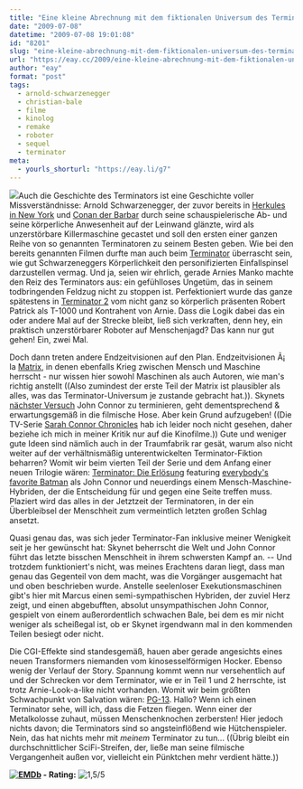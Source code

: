 ```yaml
---
title: "Eine kleine Abrechnung mit dem fiktionalen Universum des Terminators"
date: "2009-07-08"
datetime: "2009-07-08 19:01:08"
id: "8201"
slug: "eine-kleine-abrechnung-mit-dem-fiktionalen-universum-des-terminators"
url: "https://eay.cc/2009/eine-kleine-abrechnung-mit-dem-fiktionalen-universum-des-terminators/"
author: "eay"
format: "post"
tags:
  - arnold-schwarzenegger
  - christian-bale
  - filme
  - kinolog
  - remake
  - roboter
  - sequel
  - terminator
meta:
  - yourls_shorturl: "https://eay.li/g7"
---
```


![](https://eay.cc/uploads/2009/terminator4.jpg)Auch die Geschichte des Terminators ist eine Geschichte voller Missverständnisse: Arnold Schwarzenegger, der zuvor bereits in [Herkules in New York](http://www.amazon.de/exec/obidos/ASIN/B0000W5FTY/eayznet-21) und [Conan der Barbar](http://www.amazon.de/exec/obidos/ASIN/B000139QJC/eayznet-21) durch seine schauspielerische Ab- und seine körperliche Anwesenheit auf der Leinwand glänzte, wird als unzerstörbare Killermaschine gecastet und soll den ersten einer ganzen Reihe von so genannten Terminatoren zu seinem Besten geben. Wie bei den bereits genannten Filmen durfte man auch beim [Terminator](http://www.amazon.de/exec/obidos/ASIN/B000176MS6/eayznet-21) überrascht sein, wie gut Schwarzeneggers Körperlichkeit den personifizierten Einfallspinsel darzustellen vermag. Und ja, seien wir ehrlich, gerade Arnies Manko machte den Reiz des Terminators aus: ein gefühlloses Ungetüm, das in seinem todbringenden Feldzug nicht zu stoppen ist. Perfektioniert wurde das ganze spätestens in [Terminator 2](http://www.amazon.de/exec/obidos/ASIN/B0009EK71E/eayznet-21) vom nicht ganz so körperlich präsenten Robert Patrick als T-1000 und Kontrahent von Arnie. Dass die Logik dabei das ein oder andere Mal auf der Strecke bleibt, ließ sich verkraften, denn hey, ein praktisch unzerstörbarer Roboter auf Menschenjagd? Das kann nur gut gehen! Ein, zwei Mal.

Doch dann treten andere Endzeitvisionen auf den Plan. Endzeitvisionen Ã¡ la [Matrix](http://www.amazon.de/exec/obidos/ASIN/B00004RYTJ/eayznet-21), in denen ebenfalls Krieg zwischen Mensch und Maschine herrscht - nur wissen hier sowohl Maschinen als auch Autoren, wie man's richtig anstellt ((Also zumindest der erste Teil der Matrix ist plausibler als alles, was das Terminator-Universum je zustande gebracht hat.)). Skynets [nächster Versuch](http://www.amazon.de/exec/obidos/ASIN/B0002WS21U/eayznet-21) John Connor zu terminieren, geht dementsprechend & erwartungsgemäß in die filmische Hose. Aber kein Grund aufzugeben! ((Die TV-Serie [Sarah Connor Chronicles](http://www.amazon.de/exec/obidos/ASIN/B001RFGV9Q/eayznet-21) hab ich leider noch nicht gesehen, daher beziehe ich mich in meiner Kritik nur auf die Kinofilme.)) Gute und weniger gute Ideen sind nämlich auch in der Traumfabrik rar gesät, warum also nicht weiter auf der verhältnismäßig unterentwickelten Terminator-Fiktion beharren? Womit wir beim vierten Teil der Serie und dem Anfang einer neuen Trilogie wären: [Terminator: Die Erlösung](http://www.imdb.com/title/tt0438488/) featuring [everybody's favorite Batman](//eay.cc/tag/christian-bale/) als John Connor und neuerdings einem Mensch-Maschine-Hybriden, der die Entscheidung für und gegen eine Seite treffen muss. Plaziert wird das alles in der Jetztzeit der Terminatoren, in der ein Überbleibsel der Menschheit zum vermeintlich letzten großen Schlag ansetzt.

Quasi genau das, was sich jeder Terminator-Fan inklusive meiner Wenigkeit seit je her gewünscht hat: Skynet beherrscht die Welt und John Connor führt das letzte bisschen Menschheit in ihrem schwersten Kampf an. -- Und trotzdem funktioniert's nicht, was meines Erachtens daran liegt, dass man genau das Gegenteil von dem macht, was die Vorgänger ausgemacht hat und oben beschrieben wurde. Anstelle seelenloser Exekutionsmaschinen gibt's hier mit Marcus einen semi-sympathischen Hybriden, der zuviel Herz zeigt, und einen abgebufften, absolut unsympathischen John Connor, gespielt von einem außerordentlich schwachen Bale, bei dem es mir nicht weniger als scheißegal ist, ob er Skynet irgendwann mal in den kommenden Teilen besiegt oder nicht.

Die CGI-Effekte sind standesgemäß, hauen aber gerade angesichts eines neuen Transformers niemanden vom kinosesselförmigen Hocker. Ebenso wenig der Verlauf der Story. Spannung kommt wenn nur versehentlich auf und der Schrecken vor dem Terminator, wie er in Teil 1 und 2 herrschte, ist trotz Arnie-Look-a-like nicht vorhanden. Womit wir beim größten Schwachpunkt von Salvation wären: [PG-13](http://de.wikipedia.org/wiki/Motion_Picture_Association_of_America#Die_Altersfreigaben_der_MPAA). Hallo? Wenn ich einen Terminator sehe, will ich, dass die Fetzen fliegen. Wenn einer der Metalkolosse zuhaut, müssen Menschenknochen zerbersten! Hier jedoch nichts davon; die Terminators sind so angsteinflößend wie Hütchenspieler. Nein, das hat nichts mehr mit _meinem_ Terminator zu tun... ((Übrig bleibt ein durchschnittlicher SciFi-Streifen, der, ließe man seine filmische Vergangenheit außen vor, vielleicht ein Pünktchen mehr verdient hätte.))

 **[![EMDb](/uploads/pages/emdb/emdb_mini.gif)](http://eay.cc/emdb/) - Rating:** ![1,5/5](/uploads/pages/emdb/s_1-5.gif)
